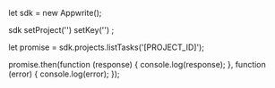 let sdk = new Appwrite();

sdk
    setProject('')
    setKey('')
;

let promise = sdk.projects.listTasks('[PROJECT_ID]');

promise.then(function (response) {
    console.log(response);
}, function (error) {
    console.log(error);
});